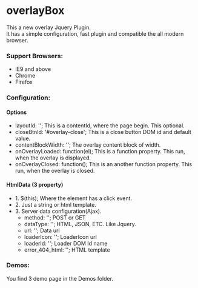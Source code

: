 overlayBox
==========
<p>This a new overlay Jquery Plugin.<br/>
It has a simple configuration, fast plugin and compatible the all modern browser.</p>

<div>
<h3>
  Support Browsers:
</h3>
<ul>
  <li>IE9 and above</li>
  <li>Chrome</li>
  <li>Firefox</li>
</ul>
</div>

<div>
<h3>
  Configuration:
</h3>
  <p>
    <h4>Options</h4>
    <ul>
      <li>
        layoutId: ''; This is a contentId, where the page begin. This optional. 
      </li>
      <li>
        closeBtnId: '#overlay-close'; This is a close button DOM id and default value.
      </li>
      <li>
        contentBlockWidth: ''; The overlay content block of width.
      </li>
      <li>
        onOverlayLoaded: function(el); This is a function property. This run, when the overlay is displayed.
      </li>
      <li>
        onOverlayClosed: function(); This is an another function property. This run, when the overlay is closed.
      </li>
    </ul>
  </p>
  <p>
    <h4>HtmlData (3 property)</h4>
    <ul>
      <li>
        1. $(this); Where the element has a click event. 
      </li>
      <li>
        2. Just a string or html template.
      </li>
      <li>
        3. Server data configuration(Ajax).
        <ul>
          <li>
            method: ''; POST or GET
          </li>
          <li>
            dataType: ''; HTML, JSON, ETC. Like Jquery.
          </li>
          <li>
            url: ''; Data url
          </li>
          <li>
            loaderIcon: ''; LoaderIcon url
          </li>
          <li>
            loaderId: ''; Loader DOM Id name
          </li>
          <li>
            error_404_html: ''; HTML template
          </li>
        </ul>
      </li>
    </ul>
  </p>
</div>

<div>
<h3>
  Demos:
</h3>
<p>
  You find 3 demo page in the Demos folder.
</p>
</div>
